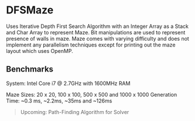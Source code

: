 DFSMaze
=======

Uses Iterative Depth First Search Algorithm with an Integer Array as a Stack and Char Array to represent Maze.
Bit manipulations are used to represent presence of walls in maze. Maze comes with varying difficulty and does not implement any parallelism techniques except for printing out the maze layout which uses OpenMP.

Benchmarks
-----------

System: Intel Core i7 @ 2.7GHz with 1600MHz RAM

Maze Sizes: 20 x 20, 100 x 100, 500 x 500 and 1000 x 1000
Generation Time: ~0.3 ms, ~2.2ms, ~35ms and ~126ms

> Upcoming: Path-Finding Algorithm for Solver

